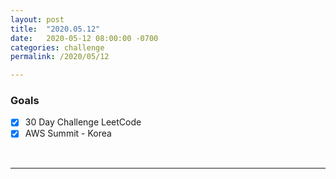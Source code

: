 ```yaml
---
layout: post
title:  "2020.05.12"
date:   2020-05-12 08:00:00 -0700
categories: challenge
permalink: /2020/05/12

---
```


### Goals
- [x] 30 Day Challenge LeetCode
- [x] AWS Summit - Korea

&nbsp;

---

&nbsp;